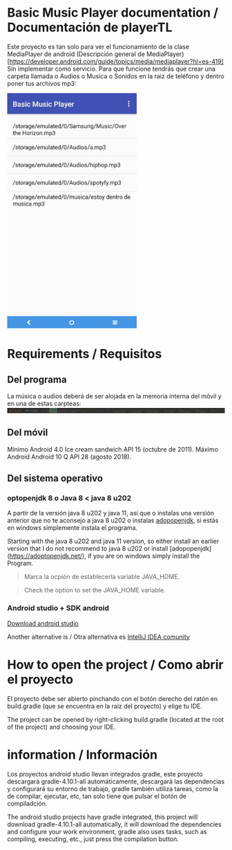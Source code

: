 # Basic Music Player documentation / Documentación de playerTL

Este proyecto es tan solo para ver el funcionamiento de la clase MediaPlayer de android (Descripción general de MediaPlayer)[https://developer.android.com/guide/topics/media/mediaplayer?hl=es-419]
Sin implementar como servicio.
Para que funcione tendrás que crear una carpeta llamada  o Audios o Musica o Sonidos en la raiz de teléfono y dentro poner tus archivos mp3:

<!-- ![Imagen programa](images/program.jpg) -->
<img src="images/1.PNG" width="300" />

# Requirements / Requisitos
## Del programa

La música o audios deberá de ser alojada en la memoria interna del móvil y en una de estas carpteas:
<img src="images/2.PNG" width="1000" />

## Del móvil

Mínimo Android 4.0 Ice cream sandwich API 15 (octubre de 2011).
Máximo Android Android 10 Q API 28 (agosto 2018).

## Del sistema operativo

### optopenjdk 8 o Java 8 < java 8 u202

A partir de la versión java 8 u202 y java 11, así que o instalas una versión anterior que no te aconsejo a java 8 u202 o instalas [adopopenjdk](https://adoptopenjdk.net/), si estás en windows simplemente instala el programa.

Starting with the java 8 u202 and java 11 version, so either install an earlier version that I do not recommend to java 8 u202 or install [adopopenjdk] (https://adoptopenjdk.net/), if you are on windows simply install the Program.

> Marca la ocpión de establecerla variable JAVA_HOME.

> Check the option to set the JAVA_HOME variable.

### Android studio + SDK android

[Download android studio](https://developer.android.com/studio?hl=es-419)

Another alternative is / Otra alternativa es [IntelliJ IDEA comunity](https://www.jetbrains.com/es-es/idea/download/#section=windows)

# How to open the project / Como abrir el proyecto

El proyecto debe ser abierto pinchando con el botón derecho del ratón en build.gradle (que se encuentra en la raiz del proyecto) y elige tu IDE.

The project can be opened by right-clicking build.gradle (located at the root of the project) and choosing your IDE.


# information / Información

Los proyectos android studio llevan integrados gradle, este proyecto descargará gradle-4.10.1-all automáticamente, descargará las dependencias y configurará su entorno de trabajo, gradle también utiliza tareas, como la de compilar, ejecutar, etc, tan solo tiene que pulsar el botón de compiladción.

The android studio projects have gradle integrated, this project will download gradle-4.10.1-all automatically, it will download the dependencies and configure your work environment, gradle also uses tasks, such as compiling, executing, etc., just press the compilation button.
